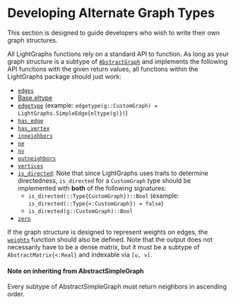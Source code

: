 # Developing Alternate Graph Types

This section is designed to guide developers who wish to write their own graph structures.

All LightGraphs functions rely on a standard API to function. As long as your graph structure is a subtype of
[`AbstractGraph`](@ref) and implements the following API functions with the given return values, all functions
within the LightGraphs package should just work:

- [`edges`](@ref)
- [Base.eltype](https://docs.julialang.org/en/latest/base/collections/#Base.eltype)
- [`edgetype`](@ref) (example: `edgetype(g::CustomGraph) = LightGraphs.SimpleEdge{eltype(g)})`)
- [`has_edge`](@ref)
- [`has_vertex`](@ref)
- [`inneighbors`](@ref)
- [`ne`](@ref)
- [`nv`](@ref)
- [`outneighbors`](@ref)
- [`vertices`](@ref)
- [`is_directed`](@ref): Note that since LightGraphs uses traits to determine directedness, `is_directed` for a `CustomGraph` type
should be implemented with **both** of the following signatures:
  - `is_directed(::Type{CustomGraph})::Bool` (example: `is_directed(::Type{<:CustomGraph}) = false`)
  - `is_directed(g::CustomGraph)::Bool`
- [`zero`](@ref)

If the graph structure is designed to represent weights on edges, the [`weights`](@ref) function should also be defined.
Note that the output does not necessarily have to be a dense matrix, but it must be a subtype of `AbstractMatrix{<:Real}` and indexable via `[u, v]`.

#### Note on inheriting from AbstractSimpleGraph

Every subtype of AbstractSimpleGraph must return neighbors in ascending order.
